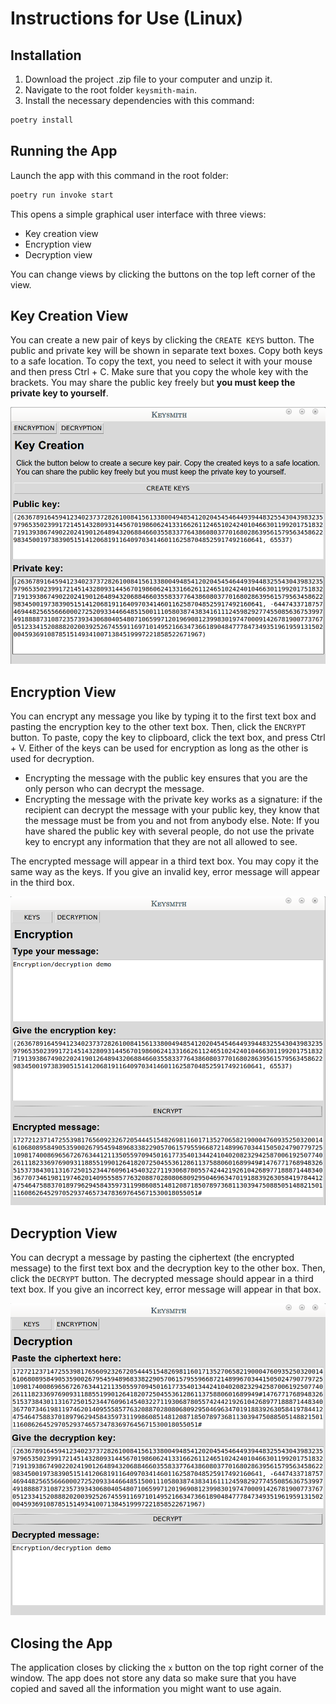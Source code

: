 # Instructions for Use (Linux)

## Installation

1. Download the project .zip file to your computer and unzip it.
2. Navigate to the root folder `keysmith-main`.
3. Install the necessary dependencies with this command:
```bash
poetry install
```

## Running the App

Launch the app with this command in the root folder:
```bash
poetry run invoke start
```
This opens a simple graphical user interface with three views:
* Key creation view
* Encryption view
* Decryption view

You can change views by clicking the buttons on the top left corner of the view.

## Key Creation View

You can create a new pair of keys by clicking the `CREATE KEYS` button.
The public and private key will be shown in separate text boxes.
Copy both keys to a safe location. To copy the text, you need to select it with your mouse and then press Ctrl + C.
Make sure that you copy the whole key with the brackets.
You may share the public key freely but **you must keep the private key to yourself**.

![](./images/key_creation_view.png)

## Encryption View

You can encrypt any message you like by typing it to the first text box and pasting the encryption key to the other text box. Then, click the `ENCRYPT` button.
To paste, copy the key to clipboard, click the text box, and press Ctrl + V.
Either of the keys can be used for encryption as long as the other is used for decryption.
* Encrypting the message with the public key ensures that you are the only person who can decrypt the message.
* Encrypting the message with the private key works as a signature: if the recipient can decrypt the message with your public key, they know that the message must be from you and not from anybody else. Note: If you have shared the public key with several people, do not use the private key to encrypt any information that they are not all allowed to see.

The encrypted message will appear in a third text box. You may copy it the same way as the keys.
If you give an invalid key, error message will appear in the third box.

![](./images/encryption_view.png)

## Decryption View

You can decrypt a message by pasting the ciphertext (the encrypted message) to the first text box and the decryption key to the other box. Then, click the `DECRYPT` button.
The decrypted message should appear in a third text box. If you give an incorrect key, error message will appear in that box.

![](./images/decryption_view.png)

## Closing the App

The application closes by clicking the `x` button on the top right corner of the window.
The app does not store any data so make sure that you have copied and saved all the information you might want to use again.
